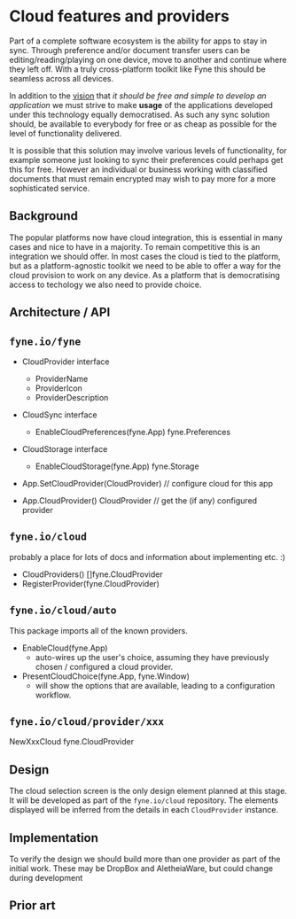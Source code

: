 # Cloud features and providers

Part of a complete software ecosystem is the ability for apps to stay in sync. Through preference and/or document transfer users can be editing/reading/playing on one device, move to another and continue where they left off. With a truly cross-platform toolkit like Fyne this should be seamless across all devices.

In addition to the [vision](https://fyne.io/vision/) that *it should be free and simple to develop an application* we must strive to make **usage** of the applications developed under this technology equally democratised. As such any sync solution should, be available to everybody for free or as cheap as possible for the level of functionality delivered.

It is possible that this solution may involve various levels of functionality, for example someone just looking to sync their preferences could perhaps get this for free. However an individual or business working with classified documents that must remain encrypted may wish to pay more for a more sophisticated service.

## Background

The popular platforms now have cloud integration, this is essential in many cases and nice to have in a majority.
To remain competitive this is an integration we should offer.
In most cases the cloud is tied to the platform, but as a platform-agnostic toolkit we need to be able to offer a way for the cloud provision to work on any device.
As a platform that is democratising access to techology we also need to provide choice.

## Architecture / API

## `fyne.io/fyne`

* CloudProvider interface
    - ProviderName
    - ProviderIcon
    - ProviderDescription

* CloudSync interface
    - EnableCloudPreferences(fyne.App) fyne.Preferences

* CloudStorage interface
    - EnableCloudStorage(fyne.App) fyne.Storage

* App.SetCloudProvider(CloudProvider) // configure cloud for this app

* App.CloudProvider() CloudProvider // get the (if any) configured provider

## `fyne.io/cloud`

probably a place for lots of docs and information about implementing etc. :)

* CloudProviders() []fyne.CloudProvider
* RegisterProvider(fyne.CloudProvider)

## `fyne.io/cloud/auto`

This package imports all of the known providers.

* EnableCloud(fyne.App)
  - auto-wires up the user's choice, assuming they have previously chosen / configured a cloud provider.
* PresentCloudChoice(fyne.App, fyne.Window)
  - will show the options that are available, leading to a configuration workflow.

## `fyne.io/cloud/provider/xxx`

NewXxxCloud fyne.CloudProvider

## Design

The cloud selection screen is the only design element planned at this stage.
It will be developed as part of the `fyne.io/cloud` repository.
The elements displayed will be inferred from the details in each `CloudProvider` instance.

## Implementation

To verify the design we should build more than one provider as part of the initial work.
These may be DropBox and AletheiaWare, but could change during development

## Prior art


